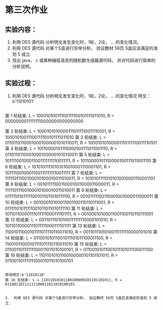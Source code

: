 # 第三次作业
## 实验内容：
1. 利用 DES 源代码 分析明文发生变化时，1轮，2论， ... 的变化情况。
2. 利用 DES 源代码 对某个S盒进行穷举分析， 验证教材 56页 S盒应该满足的准则 5 成立.
3. 找出 java， c 或某种编程语言的随机数生成器源代码， 并对代码进行简单的分析说明。

## 实验过程：
1. 利用 DES 源代码 分析明文发生变化时，1轮，2论， ... 的变化情况
   明文：b'11010101'
   ```
  第 1 轮结束: L = 10001010011100111100101111011010, R = 00000000111111110000000000000000

  第 2 轮结束: L = 10001010100001110111110011110101, R = 10001010011100111100101111011010
  第 3 轮结束: L = 01101101100010001000001010110011, R = 10001010100001110111110011110101
  第 4 轮结束: L = 10110000101110000100111011001110, R = 01101101100010001000001010110011
  第 5 轮结束: L = 10111100100011001111111110011111, R = 10110000101110000100111011001110
  第 6 轮结束: L = 10101011110101010010001110001101, R = 10111100100011001111111110011111
  第 7 轮结束: L = 11111011100100010100010011010011, R = 10101011110101010010001110001101
  第 8 轮结束: L = 00101111100110001001000011000011, R = 11111011100100010100010011010011
  第 9 轮结束: L = 01111101011111001011011010111110, R = 00101111100110001001000011000011
  第 10 轮结束: L = 00100010100011001100110110111001, R = 01111101011111001011011010111110
  第 11 轮结束: L = 10110110000111011111000111101111, R = 00100010100011001100110110111001
  第 12 轮结束: L = 00110111010100111111110000101010, R = 10110110000111011111000111101111
  第 13 轮结束: L = 11001011000101111011110110011010, R = 00110111010100111111110000101010
  第 14 轮结束: L = 01100101011001011101011100011100, R = 11001011000101111011110110011010
  第 15 轮结束: L = 01100110111111100011011010100101, R = 01100101011001011101011100011100
  第 16 轮结束: L = 11011010101100100000101101101011, R = 01100110111111100011011010100101

   ```
   
   修改明文:b'11010110'
   第 16 轮结束: L = 11011010101100100000101101101011, R = 01100110111111100011011010100101
   

3.  利用 DES 源代码 对某个S盒进行穷举分析， 验证教材 56页 S盒应该满足的准则 5 成立.
